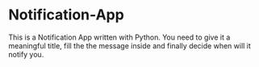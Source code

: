 # Notification-App
This is a Notification App written with Python. You need to give it a meaningful title, fill the the message inside and finally decide when will it notify you.
